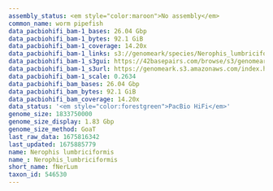 ```yaml
---
assembly_status: <em style="color:maroon">No assembly</em>
common_name: worm pipefish
data_pacbiohifi_bam-1_bases: 26.04 Gbp
data_pacbiohifi_bam-1_bytes: 92.1 GiB
data_pacbiohifi_bam-1_coverage: 14.20x
data_pacbiohifi_bam-1_links: s3://genomeark/species/Nerophis_lumbriciformis/fNerLum1/genomic_data/pacbio_hifi/<br>
data_pacbiohifi_bam-1_s3gui: https://42basepairs.com/browse/s3/genomeark/species/Nerophis_lumbriciformis/fNerLum1/genomic_data/pacbio_hifi/
data_pacbiohifi_bam-1_s3url: https://genomeark.s3.amazonaws.com/index.html?prefix=species/Nerophis_lumbriciformis/fNerLum1/genomic_data/pacbio_hifi/
data_pacbiohifi_bam-1_scale: 0.2634
data_pacbiohifi_bam_bases: 26.04 Gbp
data_pacbiohifi_bam_bytes: 92.1 GiB
data_pacbiohifi_bam_coverage: 14.20x
data_status: '<em style="color:forestgreen">PacBio HiFi</em>'
genome_size: 1833750000
genome_size_display: 1.83 Gbp
genome_size_method: GoaT
last_raw_data: 1675816342
last_updated: 1675885779
name: Nerophis lumbriciformis
name_: Nerophis_lumbriciformis
short_name: fNerLum
taxon_id: 546530
---
```

